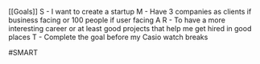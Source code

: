 
[[Goals]]
S - I want to create a startup
M - Have 3 companies as clients if business facing or 100 people if user facing
A 
R - To have a more interesting career or at least good projects that help me get hired in good places
T - Complete the goal before my Casio watch breaks

#SMART 